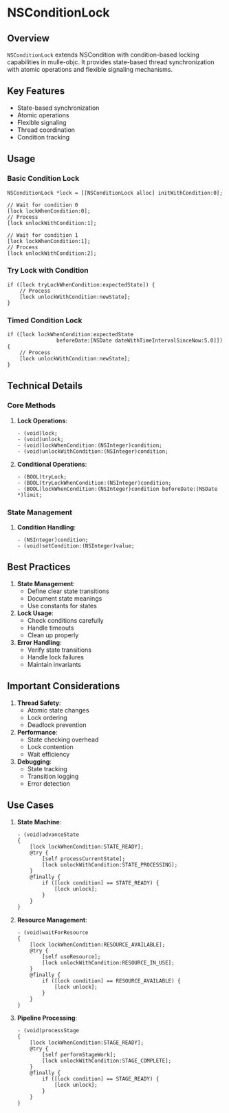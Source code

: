 # NSConditionLock

## Overview

`NSConditionLock` extends NSCondition with condition-based locking
capabilities in mulle-objc. It provides state-based thread synchronization
with atomic operations and flexible signaling mechanisms.

## Key Features

-   State-based synchronization
-   Atomic operations
-   Flexible signaling
-   Thread coordination
-   Condition tracking

## Usage

### Basic Condition Lock

``` objc
NSConditionLock *lock = [[NSConditionLock alloc] initWithCondition:0];

// Wait for condition 0
[lock lockWhenCondition:0];
// Process
[lock unlockWithCondition:1];

// Wait for condition 1
[lock lockWhenCondition:1];
// Process
[lock unlockWithCondition:2];
```

### Try Lock with Condition

``` objc
if ([lock tryLockWhenCondition:expectedState]) {
    // Process
    [lock unlockWithCondition:newState];
}
```

### Timed Condition Lock

``` objc
if ([lock lockWhenCondition:expectedState
                beforeDate:[NSDate dateWithTimeIntervalSinceNow:5.0]]) {
    // Process
    [lock unlockWithCondition:newState];
}
```

## Technical Details

### Core Methods

1.  **Lock Operations**:

    ``` objc
    - (void)lock;
    - (void)unlock;
    - (void)lockWhenCondition:(NSInteger)condition;
    - (void)unlockWithCondition:(NSInteger)condition;
    ```

2.  **Conditional Operations**:

    ``` objc
    - (BOOL)tryLock;
    - (BOOL)tryLockWhenCondition:(NSInteger)condition;
    - (BOOL)lockWhenCondition:(NSInteger)condition beforeDate:(NSDate *)limit;
    ```

### State Management

1.  **Condition Handling**:

    ``` objc
    - (NSInteger)condition;
    - (void)setCondition:(NSInteger)value;
    ```

## Best Practices

1.  **State Management**:
    -   Define clear state transitions
    -   Document state meanings
    -   Use constants for states
2.  **Lock Usage**:
    -   Check conditions carefully
    -   Handle timeouts
    -   Clean up properly
3.  **Error Handling**:
    -   Verify state transitions
    -   Handle lock failures
    -   Maintain invariants

## Important Considerations

1.  **Thread Safety**:
    -   Atomic state changes
    -   Lock ordering
    -   Deadlock prevention
2.  **Performance**:
    -   State checking overhead
    -   Lock contention
    -   Wait efficiency
3.  **Debugging**:
    -   State tracking
    -   Transition logging
    -   Error detection

## Use Cases

1.  **State Machine**:

    ``` objc
    - (void)advanceState
    {
        [lock lockWhenCondition:STATE_READY];
        @try {
            [self processCurrentState];
            [lock unlockWithCondition:STATE_PROCESSING];
        }
        @finally {
            if ([lock condition] == STATE_READY) {
                [lock unlock];
            }
        }
    }
    ```

2.  **Resource Management**:

    ``` objc
    - (void)waitForResource
    {
        [lock lockWhenCondition:RESOURCE_AVAILABLE];
        @try {
            [self useResource];
            [lock unlockWithCondition:RESOURCE_IN_USE];
        }
        @finally {
            if ([lock condition] == RESOURCE_AVAILABLE) {
                [lock unlock];
            }
        }
    }
    ```

3.  **Pipeline Processing**:

    ``` objc
    - (void)processStage
    {
        [lock lockWhenCondition:STAGE_READY];
        @try {
            [self performStageWork];
            [lock unlockWithCondition:STAGE_COMPLETE];
        }
        @finally {
            if ([lock condition] == STAGE_READY) {
                [lock unlock];
            }
        }
    }
    ```
